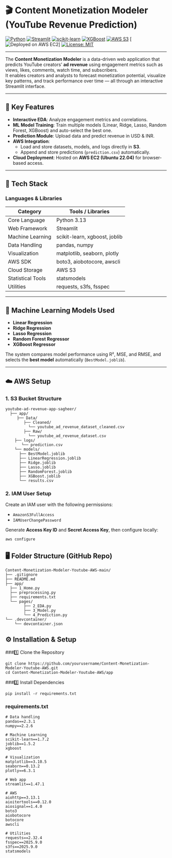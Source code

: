 # 🎬 Content Monetization Modeler (YouTube Revenue Prediction)
[![Python](https://img.shields.io/badge/Python-3.13-3776AB?logo=python)](https://www.python.org/)
[![Streamlit](https://img.shields.io/badge/Streamlit-1.47.1-FF4B4B?logo=streamlit)](https://streamlit.io/)
[![scikit-learn](https://img.shields.io/badge/scikit--learn-1.7.2-F7931E?logo=scikit-learn)](https://scikit-learn.org/)
[![XGBoost](https://img.shields.io/badge/XGBoost-Latest-EC4D37?logo=xgboost)](https://xgboost.ai/)
[![AWS S3](https://img.shields.io/badge/AWS-S3-FF9900?logo=amazon-aws)](https://aws.amazon.com/s3/)
[![Deployed on AWS EC2](https://img.shields.io/badge/Deployed-AWS%20EC2-FF9900?logo=amazon-ec2)]
[![License: MIT](https://img.shields.io/badge/License-MIT-green.svg)](LICENSE)

---
The **Content Monetization Modeler** is a data-driven web application that predicts YouTube creators’ **ad revenue** using engagement metrics such as views, likes, comments, watch time, and subscribers.  
It enables creators and analysts to forecast monetization potential, visualize key patterns, and track performance over time — all through an interactive Streamlit interface.

---

## 🚀 Key Features
- **Interactive EDA**: Analyze engagement metrics and correlations.
- **ML Model Training**: Train multiple models (Linear, Ridge, Lasso, Random Forest, XGBoost) and auto-select the best one.
- **Prediction Module**: Upload data and predict revenue in USD & INR.
- **AWS Integration**:
  - Load and store datasets, models, and logs directly in **S3**.
  - Append and store predictions (`prediction.csv`) automatically.
- **Cloud Deployment**: Hosted on **AWS EC2 (Ubuntu 22.04)** for browser-based access.

---

## 🧠 Tech Stack

### **Languages & Libraries**
| Category | Tools / Libraries |
|-----------|------------------|
| Core Language | Python 3.13 |
| Web Framework | Streamlit |
| Machine Learning | scikit-learn, xgboost, joblib |
| Data Handling | pandas, numpy |
| Visualization | matplotlib, seaborn, plotly |
| AWS SDK | boto3, aiobotocore, awscli |
| Cloud Storage | AWS S3 |
| Statistical Tools | statsmodels |
| Utilities | requests, s3fs, fsspec |

---

## 🧩 Machine Learning Models Used
- **Linear Regression**
- **Ridge Regression**
- **Lasso Regression**
- **Random Forest Regressor**
- **XGBoost Regressor**

The system compares model performance using R², MSE, and RMSE, and selects the **best model** automatically (`BestModel.joblib`).

---

## ☁️ AWS Setup

### 1. **S3 Bucket Structure**
```
youtube-ad-revenue-app-sagheer/
  ├── app/
     ├── Data/
        ├── Cleaned/
          └── youtube_ad_revenue_dataset_cleaned.csv
        ├── Raw/
          └── youtube_ad_revenue_dataset.csv
    ├── logs/
       └── prediction.csv
    └── models/
      ├── BestModel.joblib
      ├── LinearRegression.joblib
      ├── Ridge.joblib
      ├── Lasso.joblib
      ├── RandomForest.joblib
      ├── XGBoost.joblib
      └── results.csv
```

### 2. **IAM User Setup**
Create an IAM user with the following permissions:
- `AmazonS3FullAccess`
- `IAMUserChangePassword`

Generate **Access Key ID** and **Secret Access Key**, then configure locally:
```bash
aws configure
```

## 🖥️ Folder Structure (GitHub Repo)
```
Content-Monetization-Modeler-Youtube-AWS-main/
├── .gitignore
├── README.md
├── app/
  ├── 1_Home.py
  ├── preprocessing.py
  ├── requirements.txt
  └── pages/
        ├── 2_EDA.py
        ├── 3_Model.py
        └── 4_Prediction.py
└── .devcontainer/
    └── devcontainer.json
```

## ⚙️ Installation & Setup

###1️⃣ Clone the Repository
```
git clone https://github.com/yourusername/Content-Monetization-Modeler-Youtube-AWS.git
cd Content-Monetization-Modeler-Youtube-AWS/app
```

###2️⃣ Install Dependencies
```
pip install -r requirements.txt
```

### requirements.txt
```
# Data handling
pandas==2.3.1
numpy==2.2.6

# Machine Learning
scikit-learn==1.7.2
joblib==1.5.2
xgboost

# Visualization
matplotlib==3.10.5
seaborn==0.13.2
plotly==6.3.1

# Web app
streamlit==1.47.1

# AWS
aiohttp==3.13.1
aioitertools==0.12.0
aiosignal==1.4.0
boto3
aiobotocore
botocore
awscli

# Utilities
requests==2.32.4
fsspec==2025.9.0
s3fs==2025.9.0
statsmodels
```

